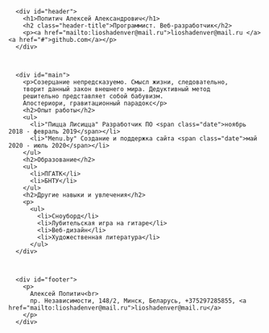 <!DOCTYPE html>
<html lang="ru">
  <head>
    <meta charset="UTF-8">
    <title>Резюме</title>
    <link rel="stylesheet" href=style.css>
  </head>
  
  <body>
  
      <div id="header">
        <h1>Попитич Алексей Александрович</h1>
        <h2 class="header-title">Программист. Веб-разработчик</h2>
        <p><a href="mailto:lioshadenver@mail.ru">lioshadenver@mail.ru </a><a href="#">github.com</a></p>
      </div>

    

      <div id="main">
        <p>Созерцание непредсказуемо. Смысл жизни, следовательно,
        творит данный закон внешнего мира. Дедуктивный метод
        решительно представляет собой бабувизм.
        Апостериори, гравитационный парадокс</p>
        <h2>Опыт работы</h2>
        <ul>
          <li>"Пицца Лисицца" Разработчик ПО <span class="date">ноябрь 2018 - февраль 2019</span></li>
          <li>"Menu.by" Создание и поддержка сайта <span class="date">май 2020 - июль 2020</span></li>
        </ul>
        <h2>Образование</h2>
        <ul>
          <li>ПГАТК</li>
          <li>БНТУ</li>
        </ul>
        <h2>Другие навыки и увлечения</h2>
        <p>
          <ul>
            <li>Сноуборд</li>
            <li>Лубительская игра на гитаре</li>
            <li>Веб-дизайн</li>
            <li>Художественная литература</li>
          </ul>
      </div>

    

      <div id="footer">
        <p>
          Алексей Попитич<br>
          пр. Независимости, 148/2, Минск, Беларусь, +375297285855, <a href="mailto:lioshadenver@mail.ru">lioshadenver@mail.ru</a>
        </p>
      </div>

  </body>
</html>
